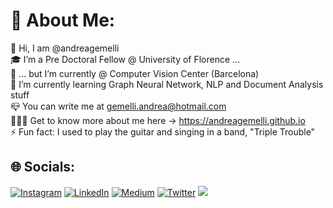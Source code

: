 # 💫 About Me:
👋 Hi, I am @andreagemelli<br>🎓 I’m a Pre Doctoral Fellow @ University of Florence ...<br> 🧐 ... but I’m currently @ Computer Vision Center (Barcelona)<br>🌱 I’m currently learning Graph Neural Network, NLP and Document Analysis stuff<br>📪 You can write me at gemelli.andrea@hotmail.com<br>👨🏻‍💻 Get to know more about me here -> https://andreagemelli.github.io<br>⚡ Fun fact: I used to play the guitar and singing in a band, "Triple Trouble"

## 🌐 Socials:
[![Instagram](https://img.shields.io/badge/Instagram-%23E4405F.svg?logo=Instagram&logoColor=white)](https://instagram.com/_andrewtwins) [![LinkedIn](https://img.shields.io/badge/LinkedIn-%230077B5.svg?logo=linkedin&logoColor=white)](https://linkedin.com/in/andrea-gemelli) [![Medium](https://img.shields.io/badge/Medium-12100E?logo=medium&logoColor=white)](https://medium.com/@a_gemelli) [![Twitter](https://img.shields.io/badge/Twitter-%231DA1F2.svg?logo=Twitter&logoColor=white)](https://twitter.com/Andr3aGemelli) 
 [![](https://visitcount.itsvg.in/api?id=andreagemelli&icon=0&color=0)](https://visitcount.itsvg.in)

  <!-- Proudly created with GPRM ( https://gprm.itsvg.in ) -->
  
